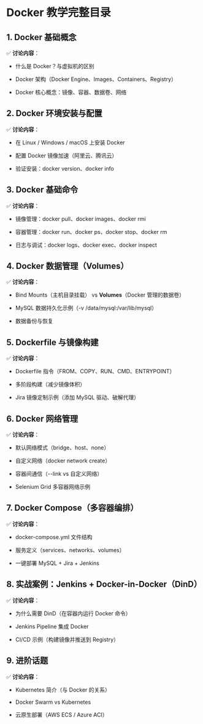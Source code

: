 # **Docker 教学完整目录**

## **1. Docker 基础概念**

✅ **讨论内容**：

- 什么是 Docker？与虚拟机的区别

- Docker 架构（Docker Engine、Images、Containers、Registry）

- Docker 核心概念：镜像、容器、数据卷、网络

## **2. Docker 环境安装与配置**

✅ **讨论内容**：

- 在 Linux / Windows / macOS 上安装 Docker

- 配置 Docker 镜像加速（阿里云、腾讯云）

- 验证安装：docker version、docker info

## **3. Docker 基础命令**

✅ **讨论内容**：

- 镜像管理：docker pull、docker images、docker rmi

- 容器管理：docker run、docker ps、docker stop、docker rm

- 日志与调试：docker logs、docker exec、docker inspect

## **4. Docker 数据管理（Volumes）**

✅ **讨论内容**：

- Bind Mounts（主机目录挂载） vs **Volumes**（Docker 管理的数据卷）

- MySQL 数据持久化示例（-v /data/mysql:/var/lib/mysql）

- 数据备份与恢复

## **5. Dockerfile 与镜像构建**

✅ **讨论内容**：

- Dockerfile 指令（FROM、COPY、RUN、CMD、ENTRYPOINT）

- 多阶段构建（减少镜像体积）

- Jira 镜像定制示例（添加 MySQL 驱动、破解代理）

## **6. Docker 网络管理**

✅ **讨论内容**：

- 默认网络模式（bridge、host、none）

- 自定义网络（docker network create）

- 容器间通信（--link vs 自定义网络）

- Selenium Grid 多容器网络示例

## **7. Docker Compose（多容器编排）**

✅ **讨论内容**：

- docker-compose.yml 文件结构

- 服务定义（services、networks、volumes）

- 一键部署 MySQL + Jira + Jenkins

## **8. 实战案例：Jenkins + Docker-in-Docker（DinD）**

✅ **讨论内容**：

- 为什么需要 DinD（在容器内运行 Docker 命令）

- Jenkins Pipeline 集成 Docker

- CI/CD 示例（构建镜像并推送到 Registry）

## **9. 进阶话题**

✅ **讨论内容**：

- Kubernetes 简介（与 Docker 的关系）

- Docker Swarm vs Kubernetes

- 云原生部署（AWS ECS / Azure ACI）